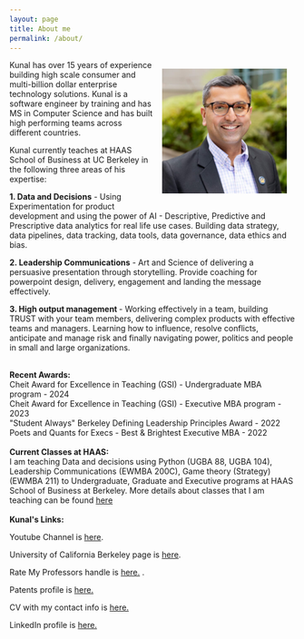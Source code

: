 ```yaml
---
layout: page
title: About me
permalink: /about/
---
```



<img src="/assets/images/kunal-profile-pic.jpeg" alt="Kunal's profile" style="float:right;width:220px;height:220px;margin: 15px;"/>

Kunal has over 15 years of experience building high scale consumer and multi-billion dollar enterprise technology solutions. Kunal is a software engineer by training and has MS in Computer Science and has built high performing teams across different countries. 
<p>
Kunal currently teaches at HAAS School of Business at UC Berkeley in the following three areas of his expertise:
<p> <b>1. Data and Decisions</b> - Using Experimentation for product development and using the power of AI - Descriptive, Predictive and Prescriptive data analytics for real life use cases. Building data strategy, data pipelines, data tracking, data tools, data governance, data ethics and bias. </p> 
<p> <b>2. Leadership Communications</b> - Art and Science of delivering a persuasive presentation through storytelling. Provide coaching for powerpoint design, delivery, engagement and landing the message effectively. </p> 
<p> <b>3. High output management </b> - Working effectively in a team, building TRUST with your team members, delivering complex products with effective teams and managers. Learning how to influence, resolve conflicts, anticipate and manage risk and finally navigating power, politics and people in small and large organizations.   </p> 
<br/>

<style>
    .content {
        overflow: hidden; /* Clears the float */
    }
</style>

<div> <b>Recent Awards: </b><br/>
Cheit Award for Excellence in Teaching (GSI) - Undergraduate MBA program - 2024 <br/>
Cheit Award for Excellence in Teaching (GSI) - Executive MBA program - 2023 <br/>
"Student Always" Berkeley Defining Leadership Principles Award - 2022 <br/>
Poets and Quants for Execs - Best & Brightest Executive MBA - 2022 <br/>
<br/>
</div>

<div class="content"> <b>Current Classes at HAAS: </b><br/>
I am teaching Data and decisions using Python (UGBA 88, UGBA 104), Leadership Communications (EWMBA 200C), Game theory (Strategy) (EWMBA 211) to Undergraduate, Graduate and Executive programs at HAAS School of Business at Berkeley. More details about classes that I am teaching can be found <a href="https://classes.berkeley.edu/search/class/?f%5B0%5D=sm_instructors%3AKunal%20Cholera" target="_blank"> here </a>

</div>
<br/>
<div lass="content"> <b> Kunal's Links: </b><br/>
<p> Youtube Channel is <a href="https://www.youtube.com/@KunalCholera/" target="_blank">here</a>. </p> 
<p> University of California Berkeley page is <a href="https://haas.berkeley.edu/faculty/kunal-cholera/" target="_blank">here</a>. </p>
<p> Rate My Professors handle is <a href="https://www.ratemyprofessors.com/professor/3000389" target="_blank"> here.</a> .</p>
<p> Patents profile is <a href="https://patents.justia.com/inventor/kunal-mukesh-cholera" target="_blank"> here.</a>  </p>
<p> CV with my contact info is <a href="https://docs.google.com/document/d/1xEGFSedRI_ZugwuSnbwasq6-DLnx1IK5fr8eo6LMO9s/view" target="_blank">here.</a></p>
<p> LinkedIn profile is <a href="https://www.linkedin.com/in/kunalcholera/" target="_blank">here.</a></p>

</div>
